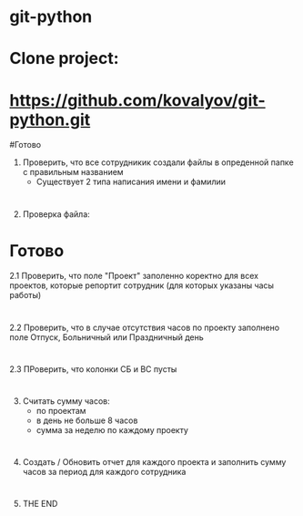 # git-python
# Clone project:
# https://github.com/kovalyov/git-python.git

#Готово
1. Проверить, что все сотрудникик создали файлы в опреденной папке с правильным названием
    - Существует 2 типа написания имени и фамилии
#
2. Проверка файла:
# Готово
2.1 Проверить, что поле "Проект" заполенно коректно для всех проектов, которые репортит сотрудник (для которых указаны часы работы)
#
2.2 Проверить, что в случае отсутствия часов по проекту заполнено поле Отпуск, Больничный или Праздничный день
#
2.3 ПРоверить, что колонки СБ и ВС пусты

#
3. Считать сумму часов:
    - по проектам
    - в день не больше 8 часов
    - сумма за неделю по каждому проекту

#
4. Создать / Обновить отчет для каждого проекта и заполнить сумму часов за период для каждого сотрудника

#
5. THE END